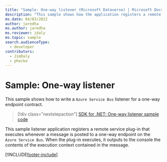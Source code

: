 ```yaml
---
title: "Sample: One-way listener (Microsoft Dataverse) | Microsoft Docs" 
description: "This sample shows how the application registers a remote service plugin that executes whenever  a message is posted to one-way endpoint." 
ms.date: 04/03/2022
author: jaredha
ms.author: jaredha
ms.reviewer: jdaly
ms.topic: sample
search.audienceType:
  - developer
contributors:
  - JimDaly
  - phecke
---
```


# Sample: One-way listener

This sample shows how to write a `Azure Service Bus` listener for a one-way endpoint contract.

> [!div class="nextstepaction"]
> [SDK for .NET: One-way listener sample code](https://github.com/microsoft/PowerApps-Samples/tree/master/dataverse/orgsvc/CSharp/OneWayListeners)

This sample listener application registers a remote service plug-in that executes whenever a message is posted to a one-way endpoint on the `Azure Service Bus`. When the plug-in executes, it outputs to the console the contents of the execution context contained in the message.

[!INCLUDE[footer-include](../../../../includes/footer-banner.md)]
